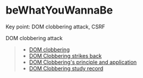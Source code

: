 # beWhatYouWannaBe

Key point: DOM clobbering attack, CSRF

DOM clobbering attack

> * [DOM clobbering](https://portswigger.net/web-security/dom-based/dom-clobbering)
> * [DOM Clobbering strikes back](https://portswigger.net/research/dom-clobbering-strikes-back)
> * [DOM Clobbering's principle and application](https://cloud.tencent.com/developer/article/1808582)
> * [DOM Clobbering study record](https://ljdd520.github.io/2020/03/14/DOM-Clobbering%E5%AD%A6%E4%B9%A0%E8%AE%B0%E5%BD%95/)